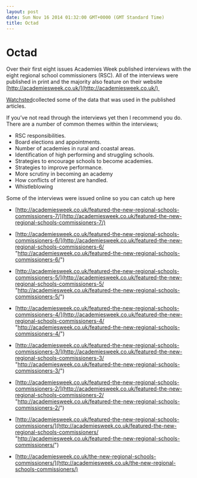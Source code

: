 ```yaml
---
layout: post
date: Sun Nov 16 2014 01:32:00 GMT+0000 (GMT Standard Time)
title: Octad
---
```



Octad
=====

Over their first eight issues Academies Week published interviews with
the eight regional school commissioners (RSC). All of the interviews
were published in print and the majority also feature on their website
[http://academiesweek.co.uk/](http://academiesweek.co.uk/) 

[Watchsted](http://www.watchsted.com "www.watchsted.com")collected some
of the data that was used in the published articles.

If you’ve not read through the interviews yet then I recommend you do.
There are a number of common themes within the interviews;

-   RSC responsibilities.
-   Board elections and appointments.
-   Number of academies in rural and coastal areas.
-   Identification of high performing and struggling schools.
-   Strategies to encourage schools to become academies.
-   Strategies to improve performance.
-   More scrutiny in becoming an academy
-   How conflicts of interest are handled.
-   Whistleblowing

Some of the interviews were issued online so you can catch up here

-   [http://academiesweek.co.uk/featured-the-new-regional-schools-commissioners-7/](http://academiesweek.co.uk/featured-the-new-regional-schools-commissioners-7/)

-   [http://academiesweek.co.uk/featured-the-new-regional-schools-commissioners-6/](http://academiesweek.co.uk/featured-the-new-regional-schools-commissioners-6/ "http://academiesweek.co.uk/featured-the-new-regional-schools-commissioners-6/")

-   [http://academiesweek.co.uk/featured-the-new-regional-schools-commissioners-5/](http://academiesweek.co.uk/featured-the-new-regional-schools-commissioners-5/ "http://academiesweek.co.uk/featured-the-new-regional-schools-commissioners-5/")

-   [http://academiesweek.co.uk/featured-the-new-regional-schools-commissioners-4/](http://academiesweek.co.uk/featured-the-new-regional-schools-commissioners-4/ "http://academiesweek.co.uk/featured-the-new-regional-schools-commissioners-4/")

-   [http://academiesweek.co.uk/featured-the-new-regional-schools-commissioners-3/](http://academiesweek.co.uk/featured-the-new-regional-schools-commissioners-3/ "http://academiesweek.co.uk/featured-the-new-regional-schools-commissioners-3/")

-   [http://academiesweek.co.uk/featured-the-new-regional-schools-commissioners-2/](http://academiesweek.co.uk/featured-the-new-regional-schools-commissioners-2/ "http://academiesweek.co.uk/featured-the-new-regional-schools-commissioners-2/")

-   [http://academiesweek.co.uk/featured-the-new-regional-schools-commissioners/](http://academiesweek.co.uk/featured-the-new-regional-schools-commissioners/ "http://academiesweek.co.uk/featured-the-new-regional-schools-commissioners/")

-   [http://academiesweek.co.uk/the-new-regional-schools-commissioners/](http://academiesweek.co.uk/the-new-regional-schools-commissioners/)


